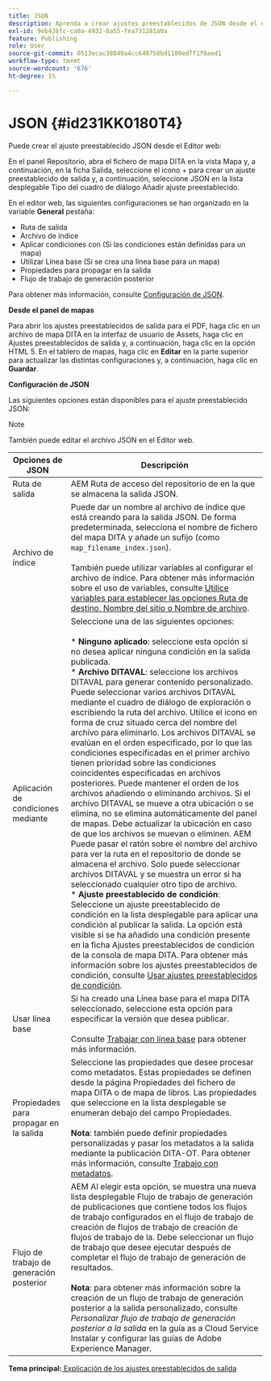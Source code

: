 ```yaml
---
title: JSON
description: Aprenda a crear ajustes preestablecidos de JSON desde el editor web y el panel de mapas. AEM Configure el ajuste preestablecido de salida JSON en las guías del.
exl-id: 9eb426fc-ca0a-4932-8a55-fea731281a0a
feature: Publishing
role: User
source-git-commit: 0513ecac38840a4cc649758bd1180edff1f8aed1
workflow-type: tm+mt
source-wordcount: '676'
ht-degree: 1%

---
```


# JSON {#id231KK0180T4}

Puede crear el ajuste preestablecido JSON desde el Editor web:

En el panel Repositorio, abra el fichero de mapa DITA en la vista Mapa y, a continuación, en la ficha Salida, seleccione el icono + para crear un ajuste preestablecido de salida y, a continuación, seleccione JSON en la lista desplegable Tipo del cuadro de diálogo Añadir ajuste preestablecido.

En el editor web, las siguientes configuraciones se han organizado en la variable **General** pestaña:

- Ruta de salida
- Archivo de índice
- Aplicar condiciones con \(Si las condiciones están definidas para un mapa\)
- Utilizar Línea base \(Si se crea una línea base para un mapa\)
- Propiedades para propagar en la salida
- Flujo de trabajo de generación posterior

Para obtener más información, consulte [Configuración de JSON](#id231KJA00REJ).

**Desde el panel de mapas**

Para abrir los ajustes preestablecidos de salida para el PDF, haga clic en un archivo de mapa DITA en la interfaz de usuario de Assets, haga clic en Ajustes preestablecidos de salida y, a continuación, haga clic en la opción HTML 5. En el tablero de mapas, haga clic en **Editar** en la parte superior para actualizar las distintas configuraciones y, a continuación, haga clic en **Guardar**.

**Configuración de JSON**

Las siguientes opciones están disponibles para el ajuste preestablecido JSON:

>[!NOTE]
>
> También puede editar el archivo JSON en el Editor web.

| Opciones de JSON | Descripción |
| --- | --- |
| Ruta de salida | AEM Ruta de acceso del repositorio de en la que se almacena la salida JSON. |
| Archivo de índice | Puede dar un nombre al archivo de índice que está creando para la salida JSON. De forma predeterminada, selecciona el nombre de fichero del mapa DITA y añade un sufijo (como `map_filename_index.json`).<br><br>También puede utilizar variables al configurar el archivo de índice. Para obtener más información sobre el uso de variables, consulte [Utilice variables para establecer las opciones Ruta de destino, Nombre del sitio o Nombre de archivo](generate-output-use-variables.md#id18BUG70K05Z). |
| Aplicación de condiciones mediante | Seleccione una de las siguientes opciones:<br><br>* **Ninguno aplicado**: seleccione esta opción si no desea aplicar ninguna condición en la salida publicada.<br>* **Archivo DITAVAL**: seleccione los archivos DITAVAL para generar contenido personalizado. Puede seleccionar varios archivos DITAVAL mediante el cuadro de diálogo de exploración o escribiendo la ruta del archivo. Utilice el icono en forma de cruz situado cerca del nombre del archivo para eliminarlo. Los archivos DITAVAL se evalúan en el orden especificado, por lo que las condiciones especificadas en el primer archivo tienen prioridad sobre las condiciones coincidentes especificadas en archivos posteriores. Puede mantener el orden de los archivos añadiendo o eliminando archivos. Si el archivo DITAVAL se mueve a otra ubicación o se elimina, no se elimina automáticamente del panel de mapas. Debe actualizar la ubicación en caso de que los archivos se muevan o eliminen. AEM Puede pasar el ratón sobre el nombre del archivo para ver la ruta en el repositorio de donde se almacena el archivo. Solo puede seleccionar archivos DITAVAL y se muestra un error si ha seleccionado cualquier otro tipo de archivo.<br>* **Ajuste preestablecido de condición**: Seleccione un ajuste preestablecido de condición en la lista desplegable para aplicar una condición al publicar la salida. La opción está visible si se ha añadido una condición presente en la ficha Ajustes preestablecidos de condición de la consola de mapa DITA. Para obtener más información sobre los ajustes preestablecidos de condición, consulte [Usar ajustes preestablecidos de condición](generate-output-use-condition-presets.md#id1825FL004PN). |
| Usar línea base | Si ha creado una Línea base para el mapa DITA seleccionado, seleccione esta opción para especificar la versión que desea publicar.<br><br>Consulte [Trabajar con línea base](generate-output-use-baseline-for-publishing.md#id1825FI0J0PF) para obtener más información. |
| Propiedades para propagar en la salida | Seleccione las propiedades que desee procesar como metadatos. Estas propiedades se definen desde la página Propiedades del fichero de mapa DITA o de mapa de libros. Las propiedades que seleccione en la lista desplegable se enumeran debajo del campo Propiedades.<br><br>**Nota**: también puede definir propiedades personalizadas y pasar los metadatos a la salida mediante la publicación DITA-OT. Para obtener más información, consulte [Trabajo con metadatos](metadata-dita.md#id21BJ00QD0XA). |
| Flujo de trabajo de generación posterior | AEM Al elegir esta opción, se muestra una nueva lista desplegable Flujo de trabajo de generación de publicaciones que contiene todos los flujos de trabajo configurados en el flujo de trabajo de creación de flujos de trabajo de creación de flujos de trabajo de la. Debe seleccionar un flujo de trabajo que desee ejecutar después de completar el flujo de trabajo de generación de resultados.<br><br>**Nota**: para obtener más información sobre la creación de un flujo de trabajo de generación posterior a la salida personalizado, consulte _Personalizar flujo de trabajo de generación posterior a la salida_ en la guía as a Cloud Service Instalar y configurar las guías de Adobe Experience Manager. |

**Tema principal:**[ Explicación de los ajustes preestablecidos de salida](generate-output-understand-presets.md)
